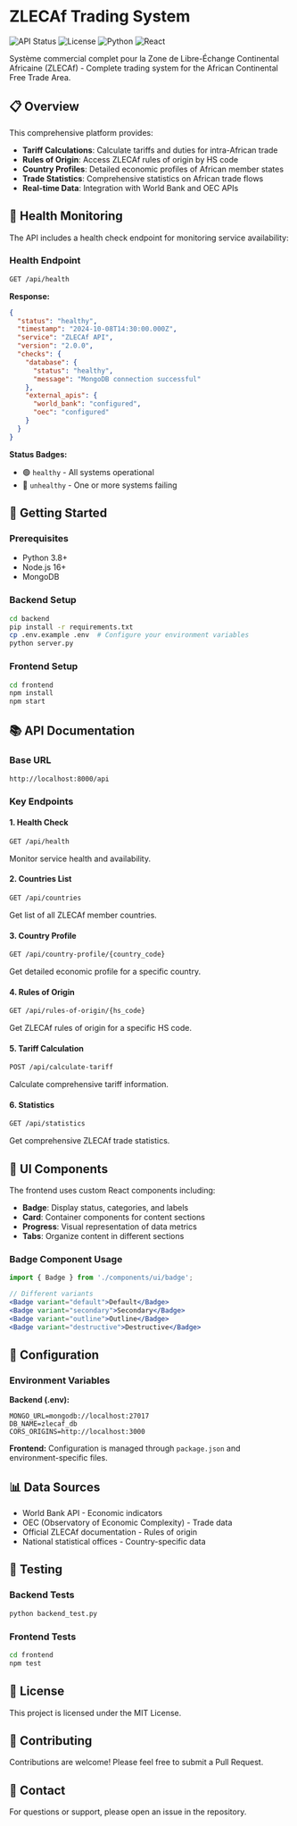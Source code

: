 # ZLECAf Trading System

![API Status](https://img.shields.io/badge/API-v2.0.0-blue)
![License](https://img.shields.io/badge/license-MIT-green)
![Python](https://img.shields.io/badge/python-3.8+-blue)
![React](https://img.shields.io/badge/react-18.0+-61dafb)

Système commercial complet pour la Zone de Libre-Échange Continental Africaine (ZLECAf) - Complete trading system for the African Continental Free Trade Area.

## 📋 Overview

This comprehensive platform provides:
- **Tariff Calculations**: Calculate tariffs and duties for intra-African trade
- **Rules of Origin**: Access ZLECAf rules of origin by HS code
- **Country Profiles**: Detailed economic profiles of African member states
- **Trade Statistics**: Comprehensive statistics on African trade flows
- **Real-time Data**: Integration with World Bank and OEC APIs

## 🏥 Health Monitoring

The API includes a health check endpoint for monitoring service availability:

### Health Endpoint

```bash
GET /api/health
```

**Response:**
```json
{
  "status": "healthy",
  "timestamp": "2024-10-08T14:30:00.000Z",
  "service": "ZLECAf API",
  "version": "2.0.0",
  "checks": {
    "database": {
      "status": "healthy",
      "message": "MongoDB connection successful"
    },
    "external_apis": {
      "world_bank": "configured",
      "oec": "configured"
    }
  }
}
```

**Status Badges:**
- 🟢 `healthy` - All systems operational
- 🔴 `unhealthy` - One or more systems failing

## 🚀 Getting Started

### Prerequisites

- Python 3.8+
- Node.js 16+
- MongoDB

### Backend Setup

```bash
cd backend
pip install -r requirements.txt
cp .env.example .env  # Configure your environment variables
python server.py
```

### Frontend Setup

```bash
cd frontend
npm install
npm start
```

## 📚 API Documentation

### Base URL
```
http://localhost:8000/api
```

### Key Endpoints

#### 1. Health Check
```bash
GET /api/health
```
Monitor service health and availability.

#### 2. Countries List
```bash
GET /api/countries
```
Get list of all ZLECAf member countries.

#### 3. Country Profile
```bash
GET /api/country-profile/{country_code}
```
Get detailed economic profile for a specific country.

#### 4. Rules of Origin
```bash
GET /api/rules-of-origin/{hs_code}
```
Get ZLECAf rules of origin for a specific HS code.

#### 5. Tariff Calculation
```bash
POST /api/calculate-tariff
```
Calculate comprehensive tariff information.

#### 6. Statistics
```bash
GET /api/statistics
```
Get comprehensive ZLECAf trade statistics.

## 🎨 UI Components

The frontend uses custom React components including:
- **Badge**: Display status, categories, and labels
- **Card**: Container components for content sections
- **Progress**: Visual representation of data metrics
- **Tabs**: Organize content in different sections

### Badge Component Usage

```jsx
import { Badge } from './components/ui/badge';

// Different variants
<Badge variant="default">Default</Badge>
<Badge variant="secondary">Secondary</Badge>
<Badge variant="outline">Outline</Badge>
<Badge variant="destructive">Destructive</Badge>
```

## 🔧 Configuration

### Environment Variables

**Backend (.env):**
```
MONGO_URL=mongodb://localhost:27017
DB_NAME=zlecaf_db
CORS_ORIGINS=http://localhost:3000
```

**Frontend:**
Configuration is managed through `package.json` and environment-specific files.

## 📊 Data Sources

- World Bank API - Economic indicators
- OEC (Observatory of Economic Complexity) - Trade data
- Official ZLECAf documentation - Rules of origin
- National statistical offices - Country-specific data

## 🧪 Testing

### Backend Tests
```bash
python backend_test.py
```

### Frontend Tests
```bash
cd frontend
npm test
```

## 📝 License

This project is licensed under the MIT License.

## 🤝 Contributing

Contributions are welcome! Please feel free to submit a Pull Request.

## 📧 Contact

For questions or support, please open an issue in the repository.
